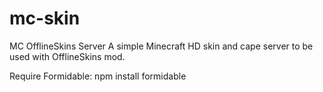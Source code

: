 # mc-skin
MC OfflineSkins Server
A simple Minecraft HD skin and cape server to be used with OfflineSkins mod.

Require Formidable: npm install formidable
